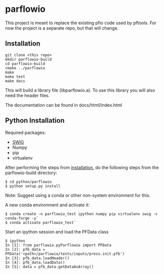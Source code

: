 # parflowio
This project is meant to replace the existing pfio code used by pftools.
For now the project is a separate repo, but that will change.

## Installation
    git clone <this repo>    
    mkdir parflowio-build
    cd parflowio-build
    cmake ../parflowio
    make
    make test
    make docs
    
This will build a library file (libparflowio.a). To use this library you will also need the header files.

The documentation can be found in docs/html/index.html

## Python Installation
Required packages:

* [SWIG](http://www.swig.org/)
* Numpy
* pip
* virtualenv

After performing the steps from [installation](#Installation), do the following steps from the parflowio-build
 directory:
```
$ cd python/parflowio
$ python setup.py install
```

Note: Suggest using a conda or other non-system environment for this. 

A new conda environment and activate it:

```
$ conda create -n parflowio_test ipython numpy pip virtualenv swig -c conda-forge -y`
$ conda activate parflowio_test`
```

Start an ipython session and load the PFData class
```
$ ipython
In [1]: from parflowio.pyParflowio import PFData
In [2]: pfb_data = PFData('<path>/parflowio/tests/inputs/press.init.pfb')
In [3]: pfb_data.loadHeader()
In [4]: pfb_data.loadData()
In [5]: data = pfb_data.getDataAsArray()
```
